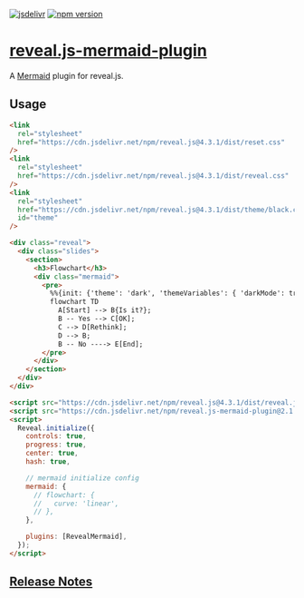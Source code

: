 [![jsdelivr][jsdelivr-badge]][jsdelivr-link]
[![npm version][fury-badge]][fury-link]

# [reveal.js-mermaid-plugin](https://zjffun.github.io/reveal.js-mermaid-plugin)

A [Mermaid](https://mermaid.js.org/) plugin for reveal.js.

## Usage

```html
<link
  rel="stylesheet"
  href="https://cdn.jsdelivr.net/npm/reveal.js@4.3.1/dist/reset.css"
/>
<link
  rel="stylesheet"
  href="https://cdn.jsdelivr.net/npm/reveal.js@4.3.1/dist/reveal.css"
/>
<link
  rel="stylesheet"
  href="https://cdn.jsdelivr.net/npm/reveal.js@4.3.1/dist/theme/black.css"
  id="theme"
/>

<div class="reveal">
  <div class="slides">
    <section>
      <h3>Flowchart</h3>
      <div class="mermaid">
        <pre>
          %%{init: {'theme': 'dark', 'themeVariables': { 'darkMode': true }}}%%
          flowchart TD
            A[Start] --> B{Is it?};
            B -- Yes --> C[OK];
            C --> D[Rethink];
            D --> B;
            B -- No ----> E[End];
        </pre>
      </div>
    </section>
  </div>
</div>

<script src="https://cdn.jsdelivr.net/npm/reveal.js@4.3.1/dist/reveal.js"></script>
<script src="https://cdn.jsdelivr.net/npm/reveal.js-mermaid-plugin@2.1.0/plugin/mermaid/mermaid.js"></script>
<script>
  Reveal.initialize({
    controls: true,
    progress: true,
    center: true,
    hash: true,

    // mermaid initialize config
    mermaid: {
      // flowchart: {
      //   curve: 'linear',
      // },
    },

    plugins: [RevealMermaid],
  });
</script>
```

[fury-link]: https://badge.fury.io/js/reveal.js-mermaid-plugin
[fury-badge]: https://badge.fury.io/js/reveal.js-mermaid-plugin.svg
[jsdelivr-link]: https://www.jsdelivr.com/package/npm/reveal.js-mermaid-plugin
[jsdelivr-badge]: https://data.jsdelivr.com/v1/package/npm/reveal.js-mermaid-plugin/badge

## [Release Notes](./CHANGELOG.md)